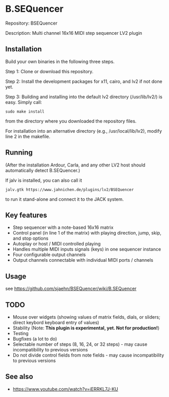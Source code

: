 # B.SEQuencer
Repository: BSEQuencer

Description: Multi channel 16x16 MIDI step sequencer LV2 plugin

Installation
------------
Build your own binaries in the following three steps.

Step 1: Clone or download this repository.

Step 2: Install the development packages for x11, cairo, and lv2 if not done yet.

Step 3: Building and installing into the default lv2 directory (/usr/lib/lv2/) is easy. Simply call:
```
sudo make install
```
from the directory where you downloaded the repository files.

For installation into an alternative directory (e.g., /usr/local/lib/lv2), modify line 2 in the makefile.

Running
-------
(After the installation Ardour, Carla, and any other LV2 host should automatically detect B.SEQuencer.)

If jalv is installed, you can also call it
```
jalv.gtk https://www.jahnichen.de/plugins/lv2/BSEQuencer
```
to run it stand-alone and connect it to the JACK system.

Key features
------------
* Step sequencer with a note-based 16x16 matrix
* Control panel (in line 1 of the matrix) with playing direction, jump, skip, and stop options
* Autoplay or host / MIDI controlled playing
* Handles multiple MIDI inputs signals (keys) in one sequencer instance
* Four configurable output channels
* Output channels connectable with individual MIDI ports / channels

Usage
-----
see https://github.com/sjaehn/BSEQuencer/wiki/B.SEQuencer

TODO
----
* Mouse over widgets (showing values of matrix fields, dials, or sliders; direct keybord keyboard entry of values)
* Stability (Note: **This plugin is experimental, yet. Not for production!**)
* Testing
* Bugfixes (a lot to do)
* Selectable number of steps (8, 16, 24, or 32 steps) - may cause incompatibility to previous versions
* Do not divide control fields from note fields - may cause incompatibility to previous versions

See also
--------
* https://www.youtube.com/watch?v=iERRKL7J-KU




